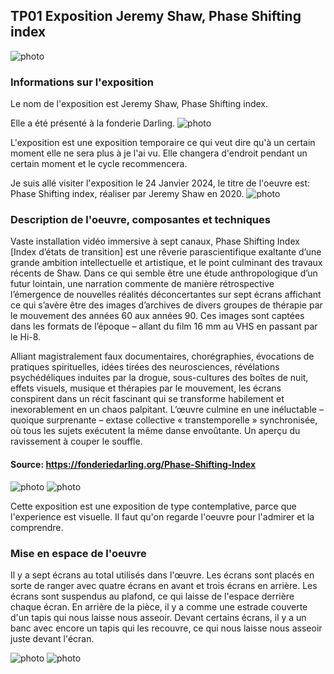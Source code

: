 ## TP01 Exposition Jeremy Shaw, Phase Shifting index ##

![photo](médias/Affiche-Presentation.png)

### Informations sur l'exposition ###

Le nom de l'exposition est Jeremy Shaw, Phase Shifting index.

Elle a été présenté à la fonderie Darling.
![photo](médias/Devant-edifice.png)

L'exposition est une exposition temporaire ce qui veut dire qu'à un certain moment elle ne sera plus à je l'ai vu. Elle changera d'endroit pendant un certain moment et le cycle recommencera.

Je suis allé visiter l'exposition le 24 Janvier 2024, le titre de l'oeuvre est: Phase Shifting index, réaliser par Jeremy Shaw en 2020.
![photo](médias/Photo-Salle.png)

### Description de l'oeuvre, composantes et techniques ###

Vaste installation vidéo immersive à sept canaux, Phase Shifting Index [Index d’états de transition] est une rêverie parascientifique exaltante d’une grande ambition intellectuelle et artistique, et le point culminant des travaux récents de Shaw. Dans ce qui semble être une étude anthropologique d’un futur lointain, une narration commente de manière rétrospective l’émergence de nouvelles réalités déconcertantes sur sept écrans affichant ce qui s’avère être des images d’archives de divers groupes de thérapie par le mouvement des années 60 aux années 90. Ces images sont captées dans les formats de l’époque – allant du film 16 mm au VHS en passant par le Hi-8. 

Alliant magistralement faux documentaires, chorégraphies, évocations de pratiques spirituelles, idées tirées des neurosciences, révélations psychédéliques induites par la drogue, sous-cultures des boîtes de nuit, effets visuels, musique et thérapies par le mouvement, les écrans conspirent dans un récit fascinant qui se transforme habilement et inexorablement en un chaos palpitant. L’œuvre culmine en une inéluctable – quoique surprenante – extase collective « transtemporelle » synchronisée, où tous les sujets exécutent la même danse envoûtante. Un aperçu du ravissement à couper le souffle.

#### Source: https://fonderiedarling.org/Phase-Shifting-Index
![photo](médias/Cartel-1.png)
![photo](médias/Cartel-2.png)

Cette exposition est une exposition de type contemplative, parce que l'experience est visuelle. Il faut qu'on regarde l'oeuvre pour l'admirer et la comprendre. 

### Mise en espace de l'oeuvre ###

Il y a sept écrans au total utilisés dans l'œuvre. Les écrans sont placés en sorte de ranger avec quatre écrans en avant et trois écrans en arrière. Les écrans sont suspendus au plafond, ce qui laisse de l'espace derrière chaque écran. En arrière de la pièce, il y a comme une estrade couverte d'un tapis qui nous laisse nous asseoir. Devant certains écrans, il y a un banc avec encore un tapis qui les recouvre, ce qui nous laisse nous asseoir juste devant l'écran.

![photo](médias/Croquis-salle.png)
![photo](médias/Photo-Salle.png)


